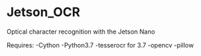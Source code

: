 # Jetson_OCR
Optical character recognition with the Jetson Nano

Requires:
-Cython
-Python3.7
-tesserocr for 3.7
-opencv
-pillow